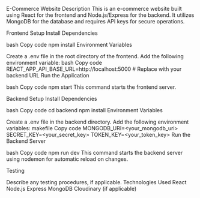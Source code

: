 
E-Commerce Website
Description
This is an e-commerce website built using React for the frontend and Node.js/Express for the backend. It utilizes MongoDB for the database and requires API keys for secure operations.

Frontend Setup
Install Dependencies

bash
Copy code
npm install
Environment Variables

Create a .env file in the root directory of the frontend.
Add the following environment variable:
bash
Copy code
REACT_APP_API_BASE_URL=http://localhost:5000  # Replace with your backend URL
Run the Application

bash
Copy code
npm start
This command starts the frontend server.

Backend Setup
Install Dependencies

bash
Copy code
cd backend
npm install
Environment Variables

Create a .env file in the backend directory.
Add the following environment variables:
makefile
Copy code
MONGODB_URI=<your_mongodb_uri>
SECRET_KEY=<your_secret_key>
TOKEN_KEY=<your_token_key>
Run the Backend Server

bash
Copy code
npm run dev
This command starts the backend server using nodemon for automatic reload on changes.

Testing

Describe any testing procedures, if applicable.
Technologies Used
React
Node.js
Express
MongoDB
Cloudinary (if applicable)
